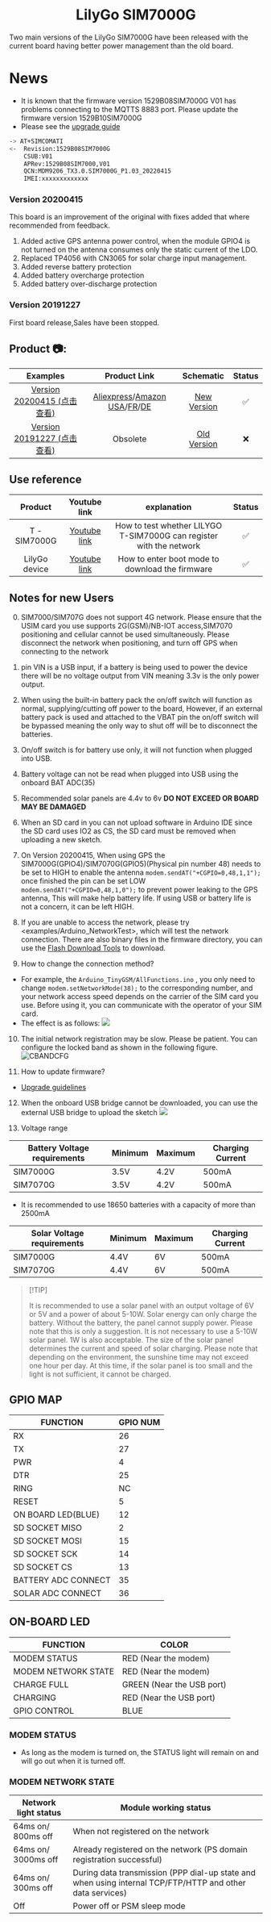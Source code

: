 <h1 align = "center">LilyGo SIM7000G</h1>

Two main versions of the LilyGo SIM7000G have been released with the current board having better power management than the old board.


# News

* It is known that the firmware version 1529B08SIM7000G V01 has problems connecting to the MQTTS 8883 port. Please update the firmware version 1529B10SIM7000G
* Please see the [upgrade guide](./docs/How%20to%20update%20firmware.md)

```bash
-> AT+SIMCOMATI
<-  Revision:1529B08SIM7000G
    CSUB:V01
    APRev:1529B08SIM7000,V01
    QCN:MDM9206_TX3.0.SIM7000G_P1.03_20220415
    IMEI:xxxxxxxxxxxxx
```



### Version 20200415

   This board is an improvement of the original with fixes added that where recommended from feedback.
1. Added active GPS antenna power control, when the module GPIO4 is not turned on the antenna consumes only the static current of the LDO.
2. Replaced TP4056 with CN3065 for solar charge input management.
3. Added reverse battery protection
4. Added battery overcharge protection
5. Added battery over-discharge protection

 ### Version 20191227

   First board release,Sales have been stopped.

<h2 align = "left">Product 📷:</h2>

|                                Examples                                 |                                                                                                                       Product  Link                                                                                                                        |                    Schematic                     | Status |
| :---------------------------------------------------------------------: | :--------------------------------------------------------------------------------------------------------------------------------------------------------------------------------------------------------------------------------------------------------: | :----------------------------------------------: | :----: |
| [Version 20200415 (点击查看)](./Historical/SIM7000G_20200415/README.MD) | [Aliexpress](https://www.aliexpress.com/item/4000542688096.html)/[Amazon USA](https://www.amazon.com/dp/B099RQ7BSR?ref=myi_title_dp)/[FR](https://www.amazon.fr/dp/B099RQ7BSR?ref=myi_title_dp)/[DE](https://www.amazon.de/dp/B099RQ7BSR?ref=myi_title_dp) | [New Version](./schematic/SIM7000G_20200415.pdf) |   ✅    |
| [Version 20191227 (点击查看)](./Historical/SIM7000G_20191227/README.MD) |                                                                                                                          Obsolete                                                                                                                          | [Old Version](./schematic/SIM7000G_20191227.pdf) |   ❌    |

## Use reference

|   Product   |                             Youtube  link                             |                  explanation                    | Status | 
| :---------: | :-------------------------------------------------------------------: |:-----------------------------------------------:| :----: |
| T -SIM7000G | [Youtube link](https://www.youtube.com/watch?v=XlEUWIxdaNU) |    How to test whether LILYGO T-SIM7000G can register with the network     |   ✅    |
| LilyGo device | [Youtube link](https://www.youtube.com/watch?v=f3BybP3L7ls) |    How to enter boot mode to download the firmware     |   ✅    |

## Notes for new Users

0. SIM7000/SIM707G does not support 4G network. Please ensure that the USIM card you use supports 2G(GSM)/NB-IOT access,SIM7070 positioning and cellular cannot be used simultaneously. Please disconnect the network when positioning, and turn off GPS when connecting to the network

1. pin VIN is a USB input, if a battery is being used to power the device there will be no voltage output from VIN meaning 3.3v is the only power output.

2. When using the built-in battery pack the on/off switch will function as normal, supplying/cutting off power to the board, However, if an external battery pack is used and attached to the VBAT pin the on/off switch will be bypassed meaning the only way to shut off will be to disconnect the batteries.

3. On/off switch is for battery use only, it will not function when plugged into USB.

4. Battery voltage can not be read when plugged into USB using the onboard BAT ADC(35)

5. Recommended solar panels are 4.4v to 6v **DO NOT EXCEED OR BOARD MAY BE DAMAGED**

6. When an SD card in you can not upload software in Arduino IDE since the SD card uses IO2 as CS, the SD card must be removed when uploading a new sketch.

7. On Version 20200415, When using GPS the SIM7000G(GPIO4)/SIM7070G(GPIO5)(Physical pin number 48) needs to be set to HIGH to enable the antenna `modem.sendAT("+CGPIO=0,48,1,1");` once finished the pin can be set LOW `modem.sendAT("+CGPIO=0,48,1,0");` to prevent power leaking to the GPS antenna, This will make help battery life. If using USB or battery life is not a concern, it can be left HIGH.

8. If you are unable to access the network, please try <examples/Arduino_NetworkTest>, which will test the network connection. There are also binary files in the firmware directory, you can use the [Flash Download Tools](https://www.espressif.com/sites/default/files/tools/flash_download_tool_v3.8.5.zip) to download.

9.  How to change the connection method?
   - For example, the `Arduino_TinyGSM/AllFunctions.ino`  , you only need to change `modem.setNetworkMode(38);` to the corresponding number, and your network access speed depends on the carrier of the SIM card you use. Before using it, you can communicate with the operator of your SIM card.
   - The effect is as follows:
   ![](image/LTE.png)

10. The initial network registration may be slow. Please be patient. You can configure the locked band as shown in the following figure.
   ![CBANDCFG](image/CBANDCFG.png)

11. How to update firmware?
   - [Upgrade guidelines ](docs/How%20to%20update%20firmware.md)

12. When the onboard USB bridge cannot be downloaded, you can use the external USB bridge to upload the sketch
   ![](./Historical/Image/externalDownloader.jpg)

13. Voltage range

| Battery Voltage requirements | Minimum | Maximum | Charging Current |
| ---------------------------- | ------- | ------- | ---------------- |
| SIM7000G                     | 3.5V    | 4.2V    | 500mA            |
| SIM7070G                     | 3.5V    | 4.2V    | 500mA            |

* It is recommended to use 18650 batteries with a capacity of more than 2500mA

| Solar Voltage requirements | Minimum | Maximum | Charging Current |
| -------------------------- | ------- | ------- | ---------------- |
| SIM7000G                   | 4.4V    | 6V      | 500mA            |
| SIM7070G                   | 4.4V    | 6V      | 500mA            |

> \[!TIP]
>
> It is recommended to use a solar panel with an output voltage of 6V or 5V and a power of about 5-10W. Solar energy can only charge the battery. Without the battery, the panel cannot supply power.
> Please note that this is only a suggestion. It is not necessary to use a 5-10W solar panel. 1W is also acceptable.
> The size of the solar panel determines the current and speed of solar charging. Please note that depending on the environment,
> the sunshine time may not exceed one hour per day. At this time, if the solar panel is too small and the light is not sufficient, it cannot be charged.


## GPIO MAP

| FUNCTION            | GPIO NUM |
| ------------------- | -------- |
| RX                  | 26       |
| TX                  | 27       |
| PWR                 | 4        |
| DTR                 | 25       |
| RING                | NC       |
| RESET               | 5        |
| ON BOARD LED(BLUE)  | 12       |
| SD SOCKET MISO      | 2        |
| SD SOCKET MOSI      | 15       |
| SD SOCKET SCK       | 14       |
| SD SOCKET CS        | 13       |
| BATTERY ADC CONNECT | 35       |
| SOLAR   ADC CONNECT | 36       |

## ON-BOARD LED

| FUNCTION            | COLOR                     |
| ------------------- | ------------------------- |
| MODEM STATUS        | RED   (Near the modem)    |
| MODEM NETWORK STATE | RED   (Near the modem)    |
| CHARGE FULL         | GREEN (Near the USB port) |
| CHARGING            | RED   (Near the USB port) |
| GPIO CONTROL        | BLUE                      |

### **MODEM STATUS**

- As long as the modem is turned on, the STATUS light will remain on and will go out when it is turned off.

### **MODEM NETWORK STATE**

| Network light status | Module working status                                                                                     |
| -------------------- | --------------------------------------------------------------------------------------------------------- |
| 64ms on/ 800ms off   | When not registered on the network                                                                        |
| 64ms on/ 3000ms off  | Already registered on the network (PS domain registration successful)                                     |
| 64ms on/ 300ms off   | During data transmission (PPP dial-up state and when using internal TCP/FTP/HTTP and other data services) |
| Off                  | Power off or PSM sleep mode                                                                               |

